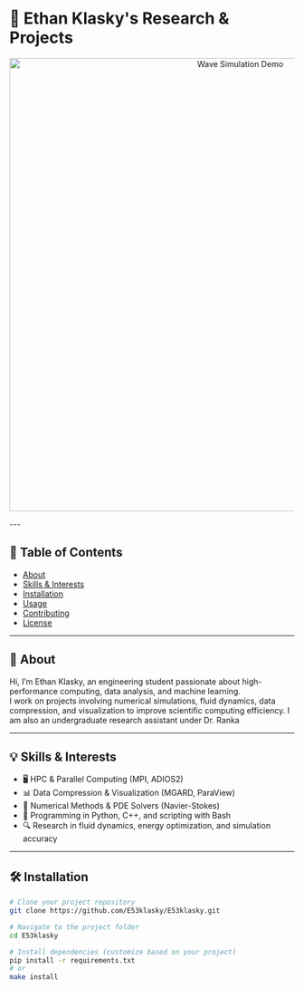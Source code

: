 # 🚀 Ethan Klasky's Research & Projects

<p align="center">
  <img src="assets/simulation.gif" alt="Wave Simulation Demo" width="800"/>
</p>
---

## 🎯 Table of Contents
- [About](#about)
- [Skills & Interests](#skills--interests)
- [Installation](#installation)
- [Usage](#usage)
- [Contributing](#contributing)
- [License](#license)

---

## 📖 About
Hi, I’m Ethan Klasky, an engineering student passionate about high-performance computing, data analysis, and machine learning.  
I work on projects involving numerical simulations, fluid dynamics, data compression, and visualization to improve scientific computing efficiency.
I am also an undergraduate research assistant under Dr. Ranka

---

## 💡 Skills & Interests
- 🖥️ HPC & Parallel Computing (MPI, ADIOS2)  
- 📊 Data Compression & Visualization (MGARD, ParaView)  
- 🔢 Numerical Methods & PDE Solvers (Navier-Stokes)  
- 🐍 Programming in Python, C++, and scripting with Bash  
- 🔍 Research in fluid dynamics, energy optimization, and simulation accuracy  

---

## 🛠️ Installation

```bash
# Clone your project repository
git clone https://github.com/E53klasky/E53klasky.git

# Navigate to the project folder
cd E53klasky

# Install dependencies (customize based on your project)
pip install -r requirements.txt
# or
make install
